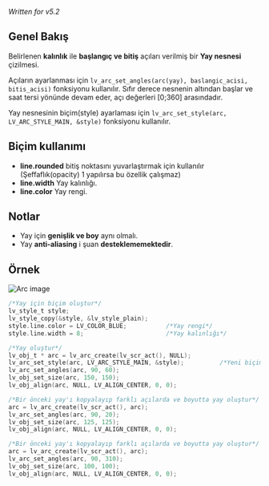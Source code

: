 _Written for v5.2_

## Genel Bakış

Belirlenen **kalınlık** ile **başlangıç ve bitiş** açıları verilmiş bir **Yay nesnesi** çizilmesi.

Açıların ayarlanması için `lv_arc_set_angles(arc(yay), baslangic_acisi, bitis_acisi)` fonksiyonu kullanılır. Sıfır derece nesnenin altından başlar ve saat tersi yönünde devam eder, açı değerleri [0;360] arasındadır.

Yay nesnesinin biçim(style) ayarlaması için `lv_arc_set_style(arc, LV_ARC_STYLE_MAIN, &style)` fonksiyonu kullanılır.

## Biçim kullanımı
- **line.rounded** bitiş noktasını yuvarlaştırmak için kullanılır (Şeffaflık(opacity) 1 yapılırsa bu özellik çalışmaz)
- **line.width** Yay kalınlığı.
- **line.color** Yay rengi.

## Notlar
-  Yay için **genişlik ve boy** aynı olmalı.
-  Yay **anti-aliasing** i şuan **desteklememektedir**.

## Örnek

![Arc image](http://docs.littlevgl.com/img/arc-lv_arc.png)

```c
/*Yay için biçim oluştur*/
lv_style_t style;
lv_style_copy(&style, &lv_style_plain);
style.line.color = LV_COLOR_BLUE;           /*Yay rengi*/
style.line.width = 8;                       /*Yay kalınlığı*/

/*Yay oluştur*/
lv_obj_t * arc = lv_arc_create(lv_scr_act(), NULL);
lv_arc_set_style(arc, LV_ARC_STYLE_MAIN, &style);          /*Yeni biçim kullanımı*/
lv_arc_set_angles(arc, 90, 60);
lv_obj_set_size(arc, 150, 150);
lv_obj_align(arc, NULL, LV_ALIGN_CENTER, 0, 0);

/*Bir önceki yay'ı kopyalayıp farklı açılarda ve boyutta yay oluştur*/
arc = lv_arc_create(lv_scr_act(), arc);
lv_arc_set_angles(arc, 90, 20);
lv_obj_set_size(arc, 125, 125);
lv_obj_align(arc, NULL, LV_ALIGN_CENTER, 0, 0);

/*Bir önceki yay'ı kopyalayıp farklı açılarda ve boyutta yay oluştur*/
arc = lv_arc_create(lv_scr_act(), arc);
lv_arc_set_angles(arc, 90, 310);
lv_obj_set_size(arc, 100, 100);
lv_obj_align(arc, NULL, LV_ALIGN_CENTER, 0, 0);
```
